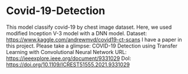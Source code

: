 # Covid-19-Detection
This model classify covid-19 by chest image dataset. Here, we used modified Inception V-3 model with a DNN model.
Dataset: https://www.kaggle.com/andrewmvd/covid19-ct-scans
I have a paper in this project. Please take a glimpse:
COVID-19 Detection using Transfer Learning with Convolutional Neural Network
URL: https://ieeexplore.ieee.org/document/9331029
DoI: https://doi.org/10.1109/ICREST51555.2021.9331029
